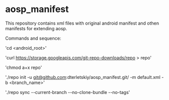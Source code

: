 # aosp_manifest

This repository contains xml files with original android manifest and othen manifests for extending aosp.

Commands and sequence:

   'cd <android_root>'

   'curl https://storage.googleapis.com/git-repo-downloads/repo > repo'

   'chmod a+x repo'

   './repo init -u git@github.com:dterletskiy/aosp_manifest.git/ -m default.xml -b <branch_name>'

   './repo sync --current-branch --no-clone-bundle --no-tags'

